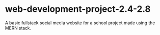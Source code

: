 # web-development-project-2.4-2.8
A basic fullstack social media website for a school project made using the MERN stack.

